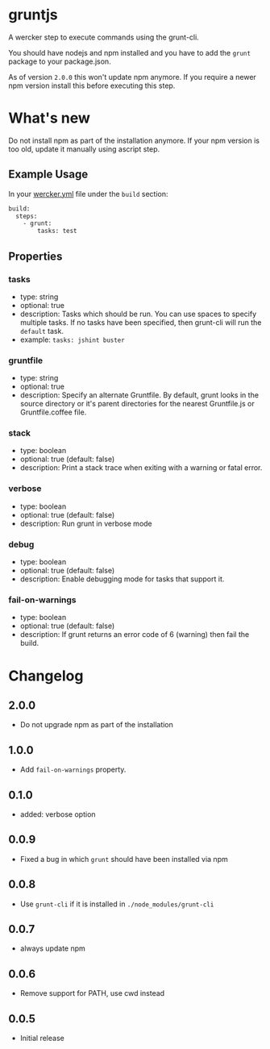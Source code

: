 # gruntjs

A wercker step to execute commands using the grunt-cli.

You should have nodejs and npm installed and you have to add the `grunt`
package to your package.json.

As of version `2.0.0` this won't update npm anymore. If you require a newer npm
version install this before executing this step.

# What's new

Do not install npm as part of the installation anymore. If your npm version is
too old, update it manually using ascript step.

## Example Usage

In your [wercker.yml](http://devcenter.wercker.com/articles/werckeryml/) file under the `build` section:

``` bash
build:
  steps:
    - grunt:
        tasks: test
```

## Properties

### tasks
- type: string
- optional: true
- description: Tasks which should be run. You can use spaces to specify multiple tasks. If no tasks have been specified, then grunt-cli will run the `default` task.
- example: `tasks: jshint buster`

### gruntfile
- type: string
- optional: true
- description: Specify an alternate Gruntfile. By default, grunt looks in the source directory or it's parent directories for the nearest Gruntfile.js or Gruntfile.coffee file.

### stack
- type: boolean
- optional: true (default: false)
- description: Print a stack trace when exiting with a warning or fatal error.

### verbose
- type: boolean
- optional: true (default: false)
- description: Run grunt in verbose mode

### debug
- type: boolean
- optional: true (default: false)
- description: Enable debugging mode for tasks that support it.

### fail-on-warnings
- type: boolean
- optional: true (default: false)
- description: If grunt returns an error code of 6 (warning) then fail the build.

# Changelog

## 2.0.0

- Do not upgrade npm as part of the installation

## 1.0.0

- Add `fail-on-warnings` property.

## 0.1.0

- added: verbose option

## 0.0.9

- Fixed a bug in which `grunt` should have been installed via npm

## 0.0.8

- Use `grunt-cli` if it is installed in `./node_modules/grunt-cli`

## 0.0.7

- always update npm

## 0.0.6

- Remove support for PATH, use cwd instead

## 0.0.5

- Initial release
